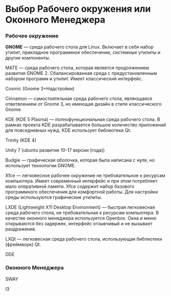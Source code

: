 # Выбор Рабочего окружения или Оконного Менеджера

### Рабочее окружение

**GNOME** — среда рабочего стола для Linux. Включает в себя набор утилит, прикладное программное обеспечение, системные утилиты и другие компоненты.

MATE — среда рабочего стола, которая является продолжением развития GNOME 2. Сбалансированная среда с предустановленным набором программ и утилит. Имеет классический интерфейс.

Cosmic (Gnome 3+Надстройки)

Cinnamon — самостоятельная среда рабочего стола, являющаяся ответвлением от Gnome 3, но имеющая дизайн в стиле классического Gnome.

KDE (KDE 5 Plasma) — полнофункциональная среда рабочего стола. В рамках проекта KDE разрабатывается большое количество приложений для повседневных нужд. KDE использует библиотеки Qt.

Trinity (KDE 4)

Unity 7 (ubuntu развитие 10-17 версии (года))

Budgie — графическая оболочка, которая была написана с нуля, но использует технологии GNOME.

Xfce — легковесное рабочее окружение не требовательное к ресурсам компьютера. Имеет современный интерфейс и при этом потребляет мало оперативной памяти. Xfce содержит набор базового программного обеспечения для комфортной работы. Для настройки среды используются графические утилиты.

LXDE (Lightweight X11 Desktop Environment) — быстрая легковесная среда рабочего стола, не требовательная к ресурсам компьютера. В качестве оконного менеджера используется Openbox. Окна и меню открываются без задержек, интерфейс отзывчивый и не вызывает раздражения.

LXQt — легковесная среда рабочего стола, использующая библиотеки (фреймворк) Qt.

DDE

### Оконного Менеджера

SWAY

I3
